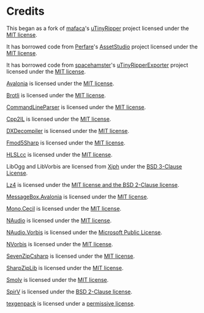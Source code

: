 # Credits

This began as a fork of [mafaca](https://github.com/mafaca)'s [uTinyRipper](https://github.com/mafaca/UtinyRipper) project licensed under the [MIT license](Licenses/uTinyRipper.md).

It has borrowed code from [Perfare](https://github.com/Perfare)'s [AssetStudio](https://github.com/Perfare/AssetStudio) project licensed under the [MIT license](Licenses/AssetStudio.md).

It has borrowed code from [spacehamster](https://github.com/spacehamster)'s [uTinyRipperExporter](https://github.com/spacehamster/UtinyRipperExporter) project licensed under the [MIT license](Licenses/uTinyRipperExporter.md).

[Avalonia](https://github.com/AvaloniaUI/Avalonia) is licensed under the [MIT license](Licenses/Avalonia.md).

[Brotli](https://github.com/google/brotli) is licensed under the [MIT license](Licenses/Brotli.md).

[CommandLineParser](https://github.com/commandlineparser/commandline) is licensed under the [MIT license](Licenses/CommandLineParser.md).

[Cpp2IL](https://github.com/SamboyCoding/Cpp2IL) is licensed under the [MIT license](Licenses/Cpp2IL.md).

[DXDecompiler](https://github.com/lanyizi/DXDecompiler) is licensed under the [MIT license](Licenses/DXDecompiler.md).

[Fmod5Sharp](https://github.com/SamboyCoding/Fmod5Sharp) is licensed under the [MIT license](Licenses/Fmod5Sharp.md).

[HLSLcc](https://github.com/Unity-Technologies/HLSLcc) is licensed under the [MIT license](Licenses/HLSLcc.md).

LibOgg and LibVorbis are licensed from [Xiph](https://www.xiph.org/) under the [BSD 3-Clause License](Licenses/Xiph.md).

[Lz4](https://github.com/lz4/lz4) is licensed under the [MIT license and the BSD 2-Clause license](Licenses/Lz4.md).

[MessageBox.Avalonia](https://github.com/AvaloniaCommunity/MessageBox.Avalonia) is licensed under the [MIT license](Licenses/MessageBoxAvalonia.md).

[Mono.Cecil](https://github.com/jbevain/cecil) is licensed under the [MIT license](Licenses/MonoCecil.md).

[NAudio](https://github.com/naudio/NAudio) is licensed under the [MIT license](Licenses/NAudio.md).

[NAudio.Vorbis](https://github.com/naudio/Vorbis) is licensed under the [Microsoft Public License](Licenses/NAudioVorbis.md).

[NVorbis](https://github.com/NVorbis/NVorbis) is licensed under the [MIT license](Licenses/NVorbis.md).

[SevenZipCsharp](https://github.com/ds5678/SevenZipCsharp) is licensed under the [MIT license](Licenses/SevenZipCsharp.md).

[SharpZipLib](https://github.com/icsharpcode/SharpZipLib) is licensed under the [MIT license](Licenses/SharpZipLib.md).

[Smolv](https://github.com/aras-p/smol-v) is licensed under the [MIT license](Licenses/Smolv.md).

[SpirV](https://github.com/Anteru/csspv) is licensed under the [BSD 2-Clause license](Licenses/SpirV.md).

[texgenpack](https://github.com/hglm/texgenpack) is licensed under a [permissive license](Licenses/texgenpack.md).